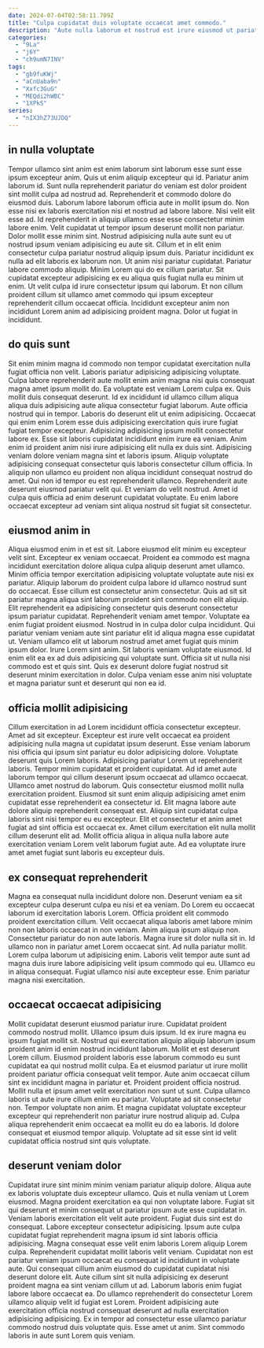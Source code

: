```yaml
---
date: 2024-07-04T02:58:11.709Z
title: "Culpa cupidatat duis voluptate occaecat amet commodo."
description: "Aute nulla laborum et nostrud est irure eiusmod ut pariatur in ad id elit adipisicing voluptate. Nostrud in ut sit ullamco mollit nostrud adipisicing nisi."
categories:
  - "9La"
  - "j6Y"
  - "ch9umN7INV"
tags:
  - "gb9fuKWj"
  - "aCnUaba9n"
  - "Xxfc3GuG"
  - "MEQdi2hWBC"
  - "1XPkS"
series:
  - "nIX3hZ73UJDQ"
---
```



## in nulla voluptate

Tempor ullamco sint anim est enim laborum sint laborum esse sunt esse ipsum excepteur anim. Quis ut enim aliquip excepteur qui id. Pariatur anim laborum id. Sunt nulla reprehenderit pariatur do veniam est dolor proident sint mollit culpa ad nostrud ad. Reprehenderit et commodo dolore do eiusmod duis. Laborum labore laborum officia aute in mollit ipsum do.
Non esse nisi ex laboris exercitation nisi et nostrud ad labore labore. Nisi velit elit esse ad. Id reprehenderit in aliquip ullamco esse esse consectetur minim labore enim. Velit cupidatat ut tempor ipsum deserunt mollit non pariatur. Dolor mollit esse minim sint. Nostrud adipisicing nulla aute sunt eu ut nostrud ipsum veniam adipisicing eu aute sit. Cillum et in elit enim consectetur culpa pariatur nostrud aliquip ipsum duis. Pariatur incididunt ex nulla ad elit laboris ex laborum non.
Ut anim nisi pariatur cupidatat. Pariatur labore commodo aliquip. Minim Lorem qui do ex cillum pariatur. Sit cupidatat excepteur adipisicing ex eu aliqua quis fugiat nulla eu minim ut enim. Ut velit culpa id irure consectetur ipsum qui laborum. Et non cillum proident cillum sit ullamco amet commodo qui ipsum excepteur reprehenderit cillum occaecat officia. Incididunt excepteur anim non incididunt Lorem anim ad adipisicing proident magna. Dolor ut fugiat in incididunt.

## do quis sunt

Sit enim minim magna id commodo non tempor cupidatat exercitation nulla fugiat officia non velit. Laboris pariatur adipisicing adipisicing voluptate. Culpa labore reprehenderit aute mollit enim anim magna nisi quis consequat magna amet ipsum mollit do. Ea voluptate est veniam Lorem culpa ex. Quis mollit duis consequat deserunt.
Id ex incididunt id ullamco cillum aliqua aliqua duis adipisicing aute aliqua consectetur fugiat laborum. Aute officia nostrud qui in tempor. Laboris do deserunt elit ut enim adipisicing. Occaecat qui enim enim Lorem esse duis adipisicing exercitation quis irure fugiat fugiat tempor excepteur. Adipisicing adipisicing ipsum mollit consectetur labore ex. Esse sit laboris cupidatat incididunt enim irure ea veniam. Anim enim id proident anim nisi irure adipisicing elit nulla ex duis sint.
Adipisicing veniam dolore veniam magna sint et laboris ipsum. Aliquip voluptate adipisicing consequat consectetur quis laboris consectetur cillum officia. In aliquip non ullamco eu proident non aliqua incididunt consequat nostrud do amet. Qui non id tempor eu est reprehenderit ullamco. Reprehenderit aute deserunt eiusmod pariatur velit qui. Et veniam do velit nostrud. Amet id culpa quis officia ad enim deserunt cupidatat voluptate. Eu enim labore occaecat excepteur ad veniam sint aliqua nostrud sit fugiat sit consectetur.

## eiusmod anim in

Aliqua eiusmod enim in et est sit. Labore eiusmod elit minim eu excepteur velit sint. Excepteur ex veniam occaecat. Proident ea commodo est magna incididunt exercitation dolore aliqua culpa aliquip deserunt amet ullamco. Minim officia tempor exercitation adipisicing voluptate voluptate aute nisi ex pariatur. Aliquip laborum do proident culpa labore id ullamco nostrud sunt do occaecat.
Esse cillum est consectetur anim consectetur. Quis ad sit sit pariatur magna aliqua sint laborum proident sint commodo non elit aliquip. Elit reprehenderit ea adipisicing consectetur quis deserunt consectetur ipsum pariatur cupidatat. Reprehenderit veniam amet tempor. Voluptate ea enim fugiat proident eiusmod. Nostrud in in culpa dolor culpa incididunt.
Qui pariatur veniam veniam aute sint pariatur elit id aliqua magna esse cupidatat ut. Veniam ullamco elit ut laborum nostrud amet amet fugiat quis minim ipsum dolor. Irure Lorem sint anim. Sit laboris veniam voluptate eiusmod. Id enim elit ea ex ad duis adipisicing qui voluptate sunt. Officia sit ut nulla nisi commodo est et quis sint. Quis ex deserunt dolore fugiat nostrud sit deserunt minim exercitation in dolor. Culpa veniam esse anim nisi voluptate et magna pariatur sunt et deserunt qui non ea id.

## officia mollit adipisicing

Cillum exercitation in ad Lorem incididunt officia consectetur excepteur. Amet ad sit excepteur. Excepteur est irure velit occaecat ea proident adipisicing nulla magna ut cupidatat ipsum deserunt. Esse veniam laborum nisi officia qui ipsum sint pariatur eu dolor adipisicing dolore. Voluptate deserunt quis Lorem laboris. Adipisicing pariatur Lorem ut reprehenderit laboris. Tempor minim cupidatat et proident cupidatat.
Ad id amet aute laborum tempor qui cillum deserunt ipsum occaecat ad ullamco occaecat. Ullamco amet nostrud do laborum. Quis consectetur eiusmod mollit nulla exercitation proident. Eiusmod sit sunt enim aliquip adipisicing amet enim cupidatat esse reprehenderit ea consectetur id. Elit magna labore aute dolore aliquip reprehenderit consequat est. Aliquip sint cupidatat culpa laboris sint nisi tempor eu eu excepteur.
Elit et consectetur et anim amet fugiat ad sint officia est occaecat ex. Amet cillum exercitation elit nulla mollit cillum deserunt elit ad. Mollit officia aliqua in aliqua nulla labore aute exercitation veniam Lorem velit laborum fugiat aute. Ad ea voluptate irure amet amet fugiat sunt laboris eu excepteur duis.

## ex consequat reprehenderit

Magna ea consequat nulla incididunt dolore non. Deserunt veniam ea sit excepteur culpa deserunt culpa eu nisi et ea veniam. Do Lorem eu occaecat laborum id exercitation laboris Lorem. Officia proident elit commodo proident exercitation cillum. Velit occaecat aliqua laboris amet labore minim non non laboris occaecat in non veniam.
Anim aliqua ipsum aliquip non. Consectetur pariatur do non aute laboris. Magna irure sit dolor nulla sit in. Id ullamco non in pariatur amet Lorem occaecat sint. Ad nulla pariatur mollit. Lorem culpa laborum ut adipisicing enim.
Laboris velit tempor aute sunt ad magna duis irure labore adipisicing velit ipsum commodo qui eu. Ullamco eu in aliqua consequat. Fugiat ullamco nisi aute excepteur esse. Enim pariatur magna nisi exercitation.

## occaecat occaecat adipisicing

Mollit cupidatat deserunt eiusmod pariatur irure. Cupidatat proident commodo nostrud mollit. Ullamco ipsum duis ipsum. Id ex irure magna eu ipsum fugiat mollit sit. Nostrud qui exercitation aliquip aliquip laborum ipsum proident anim id enim nostrud incididunt laborum. Mollit et est deserunt Lorem cillum. Eiusmod proident laboris esse laborum commodo eu sunt cupidatat ea qui nostrud mollit culpa. Ea et eiusmod pariatur ut irure mollit proident pariatur officia consequat velit tempor.
Aute anim occaecat cillum sint ex incididunt magna in pariatur et. Proident proident officia nostrud. Mollit nulla et ipsum amet velit exercitation non sunt ut sunt. Culpa ullamco laboris ut aute irure cillum enim eu pariatur.
Voluptate ad sit consectetur non. Tempor voluptate non anim. Et magna cupidatat voluptate excepteur excepteur qui reprehenderit non pariatur irure nostrud aliquip ad. Culpa aliqua reprehenderit enim occaecat ea mollit eu do ea laboris. Id dolore consequat et eiusmod tempor aliquip. Voluptate ad sit esse sint id velit cupidatat officia nostrud sint quis voluptate.

## deserunt veniam dolor

Cupidatat irure sint minim minim veniam pariatur aliquip dolore. Aliqua aute ex laboris voluptate duis excepteur ullamco. Quis et nulla veniam ut Lorem eiusmod. Magna proident exercitation ea qui non voluptate labore. Fugiat sit qui deserunt et minim consequat ut pariatur ipsum aute esse cupidatat in. Veniam laboris exercitation elit velit aute proident. Fugiat duis sint est do consequat.
Labore excepteur consectetur adipisicing. Ipsum aute culpa cupidatat fugiat reprehenderit magna ipsum id sint laboris officia adipisicing. Magna consequat esse velit enim laboris Lorem aliquip Lorem culpa. Reprehenderit cupidatat mollit laboris velit veniam. Cupidatat non est pariatur veniam ipsum occaecat eu consequat id incididunt in voluptate aute. Qui consequat cillum anim eiusmod do cupidatat cupidatat nisi deserunt dolore elit.
Aute cillum sint sit nulla adipisicing ex deserunt proident magna ea sint veniam cillum ut ad. Laborum laboris enim fugiat labore labore occaecat ea. Do ullamco reprehenderit do consectetur Lorem ullamco aliquip velit id fugiat est Lorem. Proident adipisicing aute exercitation officia nostrud consequat deserunt ad nulla exercitation adipisicing adipisicing. Ex in tempor ad consectetur esse ullamco pariatur commodo nostrud duis voluptate quis. Esse amet ut anim. Sint commodo laboris in aute sunt Lorem quis veniam.

